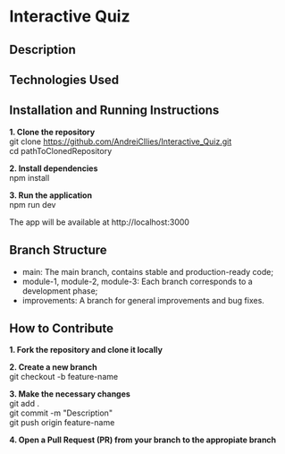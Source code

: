 # Interactive Quiz

## Description

## Technologies Used

## Installation and Running Instructions

**1. Clone the repository**  
git clone https://github.com/AndreiCIlies/Interactive_Quiz.git  
cd pathToClonedRepository

**2. Install dependencies**  
npm install

**3. Run the application**  
npm run dev

The app will be available at http://localhost:3000

## Branch Structure

- main: The main branch, contains stable and production-ready code;
- module-1, module-2, module-3: Each branch corresponds to a development phase;
- improvements: A branch for general improvements and bug fixes.

## How to Contribute

**1. Fork the repository and clone it locally**

**2. Create a new branch**  
git checkout -b feature-name

**3. Make the necessary changes**  
git add .  
git commit -m "Description"  
git push origin feature-name

**4. Open a Pull Request (PR) from your branch to the appropiate branch**
